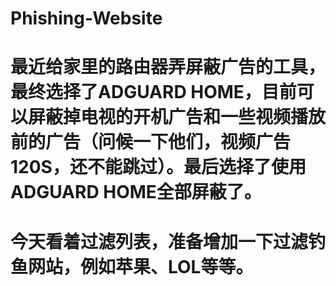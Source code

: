 # Phishing-Website
# 最近给家里的路由器弄屏蔽广告的工具，最终选择了ADGUARD HOME，目前可以屏蔽掉电视的开机广告和一些视频播放前的广告（问候一下他们，视频广告120S，还不能跳过）。最后选择了使用ADGUARD HOME全部屏蔽了。
# 今天看着过滤列表，准备增加一下过滤钓鱼网站，例如苹果、LOL等等。